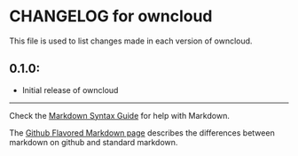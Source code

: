 # CHANGELOG for owncloud

This file is used to list changes made in each version of owncloud.

## 0.1.0:

* Initial release of owncloud

- - - 
Check the [Markdown Syntax Guide](http://daringfireball.net/projects/markdown/syntax) for help with Markdown.

The [Github Flavored Markdown page](http://github.github.com/github-flavored-markdown/) describes the differences between markdown on github and standard markdown.
